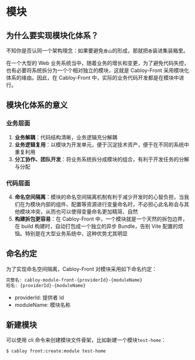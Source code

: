 # 模块

## 为什么要实现模块化体系？

不知你是否认同一个架构理念：如果要避免`香山`的形成，那就把`香`装进集装箱里。

在一个大型的 Web 业务系统当中，随着业务的增长和变更，为了避免代码失控，也有必要将系统拆分为一个个相对独立的模块，这就是 Cabloy-Front 采用模块化体系的缘由。因此，在 Cabloy-Front 中，实际的业务代码开发都是在模块中进行。

## 模块化体系的意义

### 业务层面

1. **业务解耦**：代码结构清晰，业务逻辑充分解耦
2. **业务逻辑复用**：以模块为开发单元，便于沉淀技术资产，便于在不同的系统中重复利用
3. **分工协作、团队开发**：将业务系统拆分成模块的组合，有利于开发任务的分解与分配

### 代码层面

4. **命名空间隔离**：模块的命名空间隔离机制有利于减少开发时的心智负担，当我们在为模块内部的组件、配置等资源进行变量命名时，不必担心此名称会与其他模块冲突，从而也可以使得变量命名更加精简、自然
5. **构建拆包更容易**：在 Cabloy-Front 中，一个模块就是一个天然的拆包边界，在 build 构建时，自动打包成一个独立的异步 Bundle，告别 Vite 配置的烦恼。特别是在大型业务系统中，这种优势尤其明显

## 命名约定

为了实现命名空间隔离，Cabloy-Front 对模块采用如下命名约定：

```bash
完整名: cabloy-module-front-{providerId}-{moduleName}
短名: {providerId}-{moduleName}
```

- providerId: 提供者 Id
- moduleName: 模块名称

## 新建模块

可以使用 cli 命令来创建模块文件骨架，比如新建一个模块`test-home`：

```bash
$ cabloy front:create:module test-home
```
